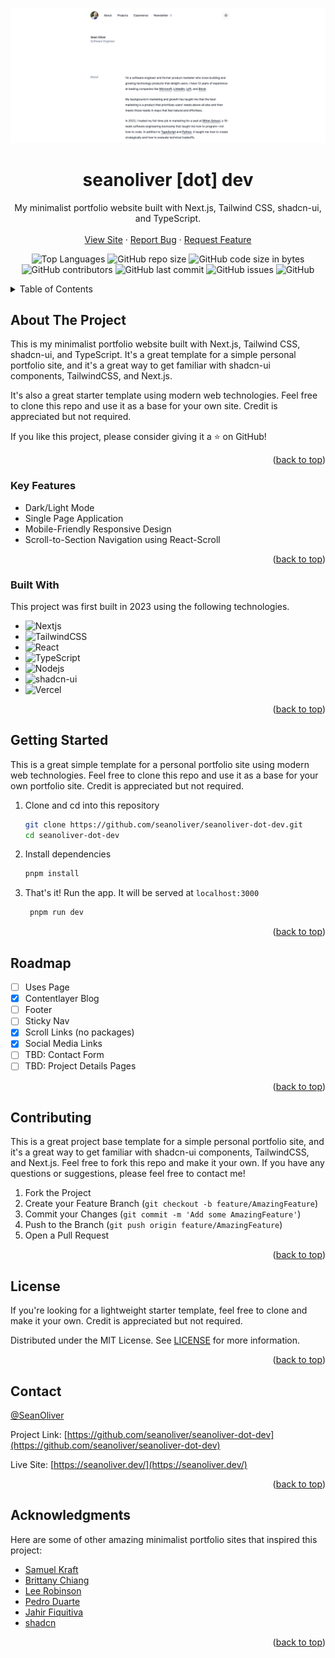 <a name="readme-top"></a>

<div align="center">
  <a href="https://github.com/seanoliver/seanoliver-dot-dev">
    <img src="public/projects/sodev.png" alt="SeanOliver dot dev">
  </a>

  <h1 align="center">seanoliver [dot] dev</h1>

  <p align="center">
    My minimalist portfolio website built with Next.js, Tailwind CSS, shadcn-ui, and TypeScript.
    <br />
    <br />
    <a href="https://seanoliver.dev/" target="_blank">View Site</a>
    ·
    <a href="https://github.com/seanoliver/seanoliver-dot-dev/issues">Report Bug</a>
    ·
    <a href="https://github.com/seanoliver/seanoliver-dot-dev/issues">Request Feature</a>
  </p>
</div>
<div align="center">

![Top Languages](https://img.shields.io/github/languages/top/seanoliver/seanoliver-dot-dev)
![GitHub repo size](https://img.shields.io/github/repo-size/seanoliver/seanoliver-dot-dev)
![GitHub code size in bytes](https://img.shields.io/github/languages/code-size/seanoliver/seanoliver-dot-dev)
![GitHub contributors](https://img.shields.io/github/contributors/seanoliver/seanoliver-dot-dev)
![GitHub last commit](https://img.shields.io/github/last-commit/seanoliver/seanoliver-dot-dev)
![GitHub issues](https://img.shields.io/github/issues/seanoliver/seanoliver-dot-dev)
![GitHub](https://img.shields.io/github/license/seanoliver/seanoliver-dot-dev)

</div>

<!-- TABLE OF CONTENTS -->
<details>
  <summary>Table of Contents</summary>
  <ol>
    <li>
      <a href="#about-the-project">About The Project</a>
      <ul>
        <li><a href="#key-features">Key Features</a></li>
        <li><a href="#built-with">Built With</a></li>
      </ul>
    </li>
    <li>
      <a href="#getting-started">Getting Started</a>
    </li>
    <li><a href="#usage">Usage</a></li>
    <li><a href="#roadmap">Roadmap</a></li>
    <li><a href="#contributing">Contributing</a></li>
    <li><a href="#license">License</a></li>
    <li><a href="#contact">Contact</a></li>
    <li><a href="#acknowledgments">Acknowledgments</a></li>
  </ol>
</details>

<!-- ABOUT THE PROJECT -->

## About The Project

This is my minimalist portfolio website built with Next.js, Tailwind CSS,
shadcn-ui, and TypeScript. It's a great template for a simple personal portfolio
site, and it's a great way to get familiar with shadcn-ui components,
TailwindCSS, and Next.js.

It's also a great starter template using modern web technologies. Feel free to
clone this repo and use it as a base for your own site. Credit is appreciated
but not required.

If you like this project, please consider giving it a ⭐ on GitHub!

<p align="right">(<a href="#readme-top">back to top</a>)</p>

### Key Features

- Dark/Light Mode
- Single Page Application
- Mobile-Friendly Responsive Design
- Scroll-to-Section Navigation using React-Scroll

<p align="right">(<a href="#readme-top">back to top</a>)</p>

### Built With

This project was first built in 2023 using the following technologies.

- ![Nextjs][Nextjs]
- ![TailwindCSS][TailwindCSS]
- ![React][React]
- ![TypeScript][TypeScript]
- ![Nodejs][Nodejs]
- ![shadcn-ui][shadcn-ui]
- ![Vercel][Vercel]

<p align="right">(<a href="#readme-top">back to top</a>)</p>

<!-- GETTING STARTED -->

## Getting Started

This is a great simple template for a personal portfolio site using modern web
technologies. Feel free to clone this repo and use it as a base for your own
portfolio site. Credit is appreciated but not required.

1. Clone and cd into this repository

   ```bash
   git clone https://github.com/seanoliver/seanoliver-dot-dev.git
   cd seanoliver-dot-dev
   ```

2. Install dependencies

   ```bash
   pnpm install
   ```

3. That's it! Run the app. It will be served at `localhost:3000`

   ```bash
    pnpm run dev
   ```

<p align="right">(<a href="#readme-top">back to top</a>)</p>

<!-- ROADMAP -->

## Roadmap

- [ ] Uses Page
- [x] Contentlayer Blog
- [ ] Footer
- [ ] Sticky Nav
- [x] Scroll Links (no packages)
- [x] Social Media Links
- [ ] TBD: Contact Form
- [ ] TBD: Project Details Pages

<p align="right">(<a href="#readme-top">back to top</a>)</p>

<!-- CONTRIBUTING -->

## Contributing

This is a great project base template for a simple personal portfolio site, and
it's a great way to get familiar with shadcn-ui components, TailwindCSS, and
Next.js. Feel free to fork this repo and make it your own. If you have any
questions or suggestions, please feel free to contact me!

1. Fork the Project
2. Create your Feature Branch (`git checkout -b feature/AmazingFeature`)
3. Commit your Changes (`git commit -m 'Add some AmazingFeature'`)
4. Push to the Branch (`git push origin feature/AmazingFeature`)
5. Open a Pull Request

<p align="right">(<a href="#readme-top">back to top</a>)</p>

<!-- LICENSE -->

## License

If you're looking for a lightweight starter template, feel free to clone and
make it your own. Credit is appreciated but not required.

Distributed under the MIT License. See
[LICENSE](https://github.com/seanoliver/seanoliver-dot-dev/LICENSE) for more
information.

<p align="right">(<a href="#readme-top">back to top</a>)</p>

<!-- CONTACT -->

## Contact

[@SeanOliver](https://twitter.com/SeanOliver)

Project Link:
[https://github.com/seanoliver/seanoliver-dot-dev](https://github.com/seanoliver/seanoliver-dot-dev)

Live Site: [https://seanoliver.dev/](https://seanoliver.dev/)

<p align="right">(<a href="#readme-top">back to top</a>)</p>

<!-- ACKNOWLEDGMENTS -->

## Acknowledgments

Here are some of other amazing minimalist portfolio sites that inspired this
project:

- [Samuel Kraft](https://samuelkraft.com/)
- [Brittany Chiang](https://brittanychiang.com/)
- [Lee Robinson](https://leerob.io/)
- [Pedro Duarte](https://ped.ro/)
- [Jahir Fiquitiva](https://jahir.dev/)
- [shadcn](https://shadcn.com/)

<p align="right">(<a href="#readme-top">back to top</a>)</p>

<!-- TECHNOLOGY BADGES -->

[Nextjs]:
  https://img.shields.io/badge/Next.js-000000?logo=next.js&logoColor=white
[React]: https://img.shields.io/badge/React-20232A?logo=react&logoColor=61DAFB
[TypeScript]:
  https://img.shields.io/badge/TypeScript-007ACC?logo=typescript&logoColor=white
[Nodejs]:
  https://img.shields.io/badge/Node.js-43853D?logo=node.js&logoColor=white
[shadcn-ui]:
  https://img.shields.io/badge/shadcn--ui-FF0000?logo=shadcn-ui&logoColor=white
[TailwindCSS]:
  https://img.shields.io/badge/Tailwind_CSS-38B2AC?logo=tailwind-css&logoColor=white
[Vercel]: https://img.shields.io/badge/Vercel-000000?logo=vercel&logoColor=white
